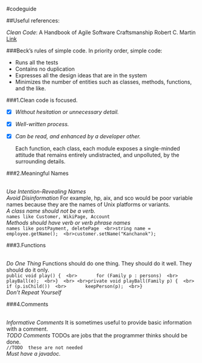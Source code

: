 #codeguide

##Useful references:

*Clean Code*: A Handbook of Agile Software Craftsmanship Robert C. Martin
[Link](http://ricardogeek.com/docs/clean_code.pdf)

###Beck’s rules of simple code. In priority order, simple code: 
- Runs all the tests 
- Contains no duplication 
- Expresses all the design ideas that are in the system 
- Minimizes the number of entities such as classes, methods, functions, and the like.

###1.Clean code is focused.

- [x] *Without hesitation or unnecessary detail.* 
- [x] *Well-written process.*
- [x] *Can be read, and enhanced by a developer other.*
  
	Each function, each class, each module exposes a single-minded attitude that remains entirely undistracted, and unpolluted, by the surrounding details.

###2.Meaningful Names

<br>*Use Intention-Revealing Names*
<br>*Avoid Disinformation* For example, hp, aix, and sco would be poor variable names because they are the names of Unix platforms or variants. 
<br>*A class name should not be a verb.*
<br>``` names like Customer, WikiPage, Account ``` 
<br>*Methods should have verb or verb phrase names*
<br>```names like postPayment, deletePage 
<br>string name = employee.getName(); 
<br>customer.setName("Kanchanok");``` 


###3.Functions

<br>*Do One Thing*  Functions should do one thing. They should do it well. They should do it only.
<br>```public void play() { 
<br>	   for (Family p : persons) 
<br>	      playBall(e); 
<br>} 
<br>
<br>private void playBall(Family p) { 
<br>     if (p.isChild()) 
<br>       keepPerson(p); 
<br>} ```
<br>*Don’t Repeat Yourself*

###4.Comments

<br>*Informative Comments* It is sometimes useful to provide basic information with a comment. 
<br>*TODO Comments* TODOs are jobs that the programmer thinks should be done.
<br>``` //TODO  these are not needed  ```
<br>*Must have a javadoc.*
